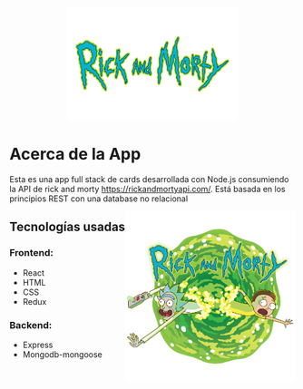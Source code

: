 <p align="center">
  <img height="200" width="300" src="./title.png" />
</p>

# Acerca de la App

Esta es una app full stack de cards desarrollada con Node.js consumiendo la API de rick and morty https://rickandmortyapi.com/. Está basada en los principios REST con una database no relacional

<img alt="Draw" align="right" height="300"  width="300" src="./rick-and-morty.png" />

## Tecnologías usadas
### Frontend:
* React
* HTML
* CSS
* Redux
### Backend:
* Express
* Mongodb-mongoose
